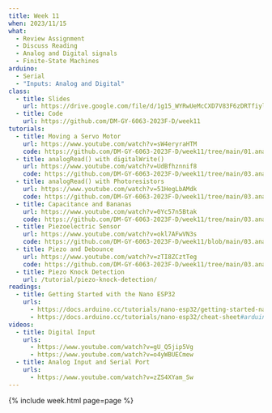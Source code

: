 ```yaml
---
title: Week 11
when: 2023/11/15
what:
  - Review Assignment
  - Discuss Reading
  - Analog and Digital signals
  - Finite-State Machines
arduino:
  - Serial
  - "Inputs: Analog and Digital"
class:
  - title: Slides
    url: https://drive.google.com/file/d/1g15_WYRwUeMcCXD7V83F6zDRTfiylfbQ/
  - title: Code
    url: https://github.com/DM-GY-6063-2023F-D/week11
tutorials:
  - title: Moving a Servo Motor
    url: https://www.youtube.com/watch?v=sW4eryraHTM
    code: https://github.com/DM-GY-6063-2023F-D/week11/tree/main/01.analogWrite/analogWrite-03-servo
  - title: analogRead() with digitalWrite()
    url: https://www.youtube.com/watch?v=UdBfhznnif8
    code: https://github.com/DM-GY-6063-2023F-D/week11/tree/main/03.analogRead/analogRead-01-levels
  - title: analogRead() with Photoresistors
    url: https://www.youtube.com/watch?v=51HegLbAMdk
    code: https://github.com/DM-GY-6063-2023F-D/week11/tree/main/03.analogRead/analogRead-02-LDR
  - title: Capacitance and Bananas
    url: https://www.youtube.com/watch?v=0Yc57n5Btak
    code: https://github.com/DM-GY-6063-2023F-D/week11/tree/main/03.analogRead/analogRead-03-banana
  - title: Piezoelectric Sensor
    url: https://www.youtube.com/watch?v=okl7AFwVN3s
    code: https://github.com/DM-GY-6063-2023F-D/week11/blob/main/03.analogRead/analogRead-00/analogRead-00.ino
  - title: Piezo and Debounce
    url: https://www.youtube.com/watch?v=zTI8ZCztTeg
    code: https://github.com/DM-GY-6063-2023F-D/week11/tree/main/03.analogRead/analogRead-04-piezo
  - title: Piezo Knock Detection
    url: /tutorial/piezo-knock-detection/
readings:
  - title: Getting Started with the Nano ESP32
    urls:
      - https://docs.arduino.cc/tutorials/nano-esp32/getting-started-nano-esp32
      - https://docs.arduino.cc/tutorials/nano-esp32/cheat-sheet#arduino-esp32-core
videos:
  - title: Digital Input
    urls:
      - https://www.youtube.com/watch?v=gU_Q5jip5Vg
      - https://www.youtube.com/watch?v=o4yWBUECmew
  - title: Analog Input and Serial Port
    urls:
      - https://www.youtube.com/watch?v=zZS4XYam_Sw
---
```

{% include week.html page=page %}
